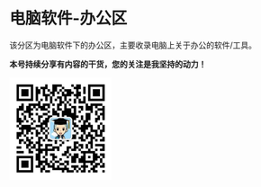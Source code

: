 # 电脑软件-办公区

该分区为电脑软件下的办公区，主要收录电脑上关于办公的软件/工具。

**本号持续分享有内容的干货，您的关注是我坚持的动力！**

<img src="./../../../_assets/clip_image002.jpg" alt="img" style="zoom:33%;" />